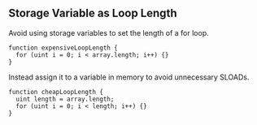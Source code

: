 ## Storage Variable as Loop Length

Avoid using storage variables to set the length of a for loop.

```
function expensiveLoopLength {
  for (uint i = 0; i < array.length; i++) {}
}
```

Instead assign it to a variable in memory to avoid unnecessary SLOADs.

```
function cheapLoopLength {
  uint length = array.length;
  for (uint i = 0; i < length; i++) {}
}
```
